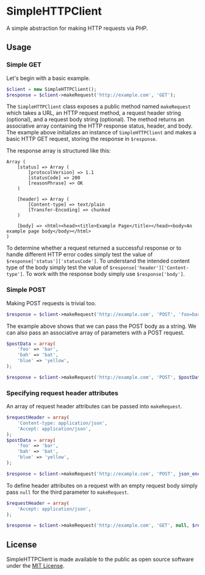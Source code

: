 SimpleHTTPClient
==========

A simple abstraction for making HTTP requests via PHP.


## Usage

### Simple GET
Let's begin with a basic example.  

```php
$client = new SimpleHTTPClient();
$response = $client->makeRequest('http://example.com', 'GET');
```

The `SimpleHTTPClient` class exposes a public method named `makeRequest` which takes a URL, an HTTP request method, a request header string (optional), and a request body string (optional).  The method returns an associative array containing the HTTP response status, header, and body.  The example above initializes an instance of `SimpleHTTPClient` and makes a basic HTTP GET request, storing the response in `$response`.

The response array is structured like this:

```
Array (
    [status] => Array (
        [protocolVersion] => 1.1
        [statusCode] => 200
        [reasonPhrase] => OK
    )

    [header] => Array (
        [Content-type] => text/plain
        [Transfer-Encoding] => chunked
    )

    [body] => <html><head><title>Example Page</title></head><body>An example page body</body></html>
)
```

To determine whether a request returned a successful response or to handle different HTTP error codes simply test the value of `$response['status']['statusCode']`.  To understand the intended content type of the body simply test the value of `$response['header']['Content-type']`.  To work with the response body simply use `$response['body']`.


### Simple POST

Making POST requests is trivial too.

```php
$response = $client->makeRequest('http://example.com', 'POST', 'foo=bar&bah=bat&blue=yellow');
```

The example above shows that we can pass the POST body as a string.  We can also pass an associative array of parameters with a POST request.

```php
$postData = array(
    'foo' => 'bar',
    'bah' => 'bat',
    'blue' => 'yellow',
);

$response = $client->makeRequest('http://example.com', 'POST', $postData);
```


### Specifying request header attributes

An array of request header attributes can be passed into `makeRequest`.

```php
$requestHeader = array(
    'Content-type: application/json',
    'Accept: application/json',
);
$postData = array(
    'foo' => 'bar',
    'bah' => 'bat',
    'blue' => 'yellow',
);

$response = $client->makeRequest('http://example.com', 'POST', json_encode($postData), $requestHeader);
```

To define header attributes on a request with an empty request body simply pass `null` for the third parameter to `makeRequest`.

```php
$requestHeader = array(
    'Accept: application/json',
);

$response = $client->makeRequest('http://example.com', 'GET', null, $requestHeader);
```

## License
SimpleHTTPClient is made available to the public as open source software under the [MIT License](http://opensource.org/licenses/MIT).
